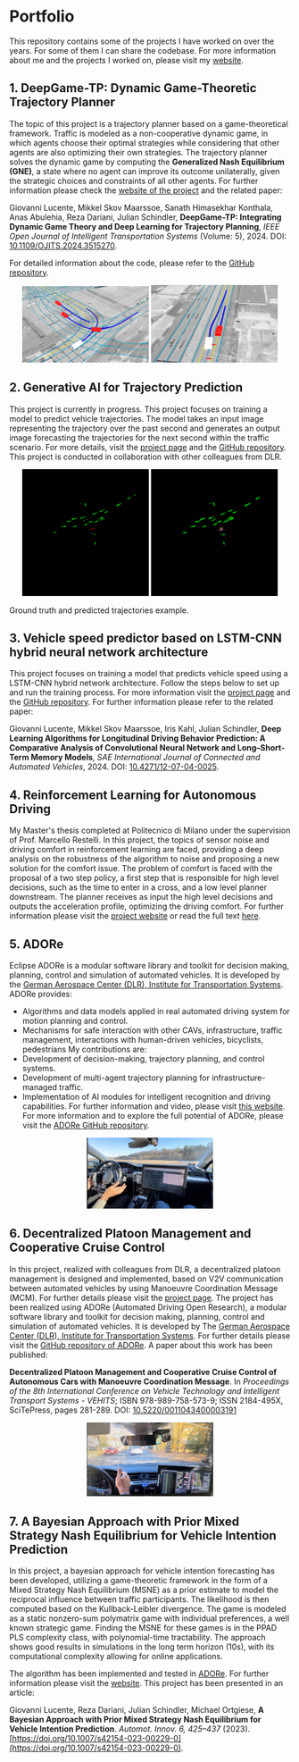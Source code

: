 # Portfolio
This repository contains some of the projects I have worked on over the years. For some of them I can share the codebase.
For more information about me and the projects I worked on, please visit my [website](https://giovannilucente.github.io/portfolio/).

## 1. DeepGame-TP: Dynamic Game-Theoretic Trajectory Planner
The topic of this project is a trajectory planner based on a game-theoretical framework. Traffic is modeled as a non-cooperative dynamic game, in which agents choose their optimal strategies while considering that other agents are also optimizing their own strategies. The trajectory planner solves the dynamic game by computing the **Generalized Nash Equilibrium (GNE)**, a state where no agent can improve its outcome unilaterally, given the strategic choices and constraints of all other agents. For further information please check the [website of the project](https://giovannilucente.github.io/dynamic_game_trajectory_planner/) and the related paper:

Giovanni Lucente, Mikkel Skov Maarssoe, Sanath Himasekhar Konthala, Anas Abulehia, Reza Dariani, Julian Schindler, **DeepGame-TP: Integrating Dynamic Game Theory and Deep Learning for Trajectory Planning**, *IEEE Open Journal of Intelligent Transportation Systems* (Volume: 5), 2024. DOI: [10.1109/OJITS.2024.3515270](https://ieeexplore.ieee.org/document/10793110).

For detailed information about the code, please refer to the [GitHub repository](https://github.com/giovannilucente/dynamic_game_trajectory_planner/).
<p align="center">
  <img src="media/Congested_Intersection.png" alt="Congested Intersection Image" width="45%"/>
  <img src="media/Overtaking.png" alt="Overtaking" width="45%"/>
</p>

## 2. Generative AI for Trajectory Prediction
This project is currently in progress.
This project focuses on training a model to predict vehicle trajectories. The model takes an input image representing the trajectory over the past second and generates an output image forecasting the trajectories for the next second within the traffic scenario.
For more details, visit the [project page](https://giovannilucente.github.io/portfolio/generative_ai_trajectory_prediction/index.html) and the [GitHub repository](https://github.com/giovannilucente/portfolio/tree/main/generative_ai_trajectory_prediction).
This project is conducted in collaboration with other colleagues from DLR.
<p align="center">
  <img src="media/2_21_ground_truth.png" alt="Congested Intersection Image" width="45%"/>
  <img src="media/2_21_output.png" alt="Overtaking" width="45%"/>
</p>
Ground truth and predicted trajectories example.

## 3. Vehicle speed predictor based on LSTM-CNN hybrid neural network architecture
This project focuses on training a model that predicts vehicle speed using a LSTM-CNN hybrid network architecture. Follow the steps below to set up and run the training process. For more information visit the [project page](https://giovannilucente.github.io/LSTM_CNN_vehicle_speed_predictor/index.html) and the [GitHub repository](https://github.com/giovannilucente/LSTM_CNN_vehicle_speed_predictor). For further information please refer to the related paper:

Giovanni Lucente, Mikkel Skov Maarssoe, Iris Kahl, Julian Schindler, **Deep Learning Algorithms for Longitudinal Driving Behavior Prediction: A Comparative Analysis of Convolutional Neural Network and Long–Short-Term Memory Models**, *SAE International Journal of Connected and Automated Vehicles*, 2024. DOI: [10.4271/12-07-04-0025](https://doi.org/10.4271/12-07-04-0025).

## 4. Reinforcement Learning for Autonomous Driving
My Master's thesis completed at Politecnico di Milano under the supervision of Prof. Marcello Restelli. 
In this project, the topics of sensor noise and driving comfort in reinforcement learning are faced, providing a deep analysis on the robustness of the algorithm to noise and proposing a new solution for the comfort issue. The problem of comfort is faced with the proposal of a two step policy, a first step that is responsible for high level decisions, such as the time to enter in a cross, and a low level planner downstream. The planner receives as input the high level decisions and outputs the acceleration profile, optimizing the driving comfort. 
For further information please visit the [project website](https://giovannilucente.github.io/portfolio/reinforcement_learning_autonomous_driving/index.html) or read the full text [here](https://www.politesi.polimi.it/handle/10589/165482).

## 5. ADORe
Eclipse ADORe is a modular software library and toolkit for decision making, planning, control and simulation of automated vehicles. 
It is developed by the [German Aerospace Center (DLR), Institute for Transportation Systems](https://www.dlr.de/en/ts/). ADORe provides: 
- Algorithms and data models applied in real automated driving system for motion planning and control.
- Mechanisms for safe interaction with other CAVs, infrastructure, traffic management, interactions with human-driven vehicles, bicyclists, pedestrians
My contributions are:
- Development of decision-making, trajectory planning, and control systems.
- Development of multi-agent trajectory planning for infrastructure-managed traffic.
- Implementation of AI modules for intelligent recognition and driving capabilities.
For further information and video, please visit [this website](https://giovannilucente.github.io/portfolio/adore/index.html).
For more information and to explore the full potential of ADORe, please visit the [ADORe GitHub repository](https://github.com/DLR-TS/adore?tab=readme-ov-file).
<p align="center">
  <img src="media/adore_picture.jpg" alt="ADORe picture" width="45%"/>
</p>

## 6. Decentralized Platoon Management and Cooperative Cruise Control
In this project, realized with colleagues from DLR, a decentralized platoon management is designed and implemented, based on V2V communication between automated 
vehicles by using Manoeuvre Coordination Message (MCM). For further details please visit the [project page](https://giovannilucente.github.io/portfolio/cooperative_cruise_control/index.html). The project has been realized using ADORe (Automated Driving Open Research), a modular software library and toolkit for decision making, planning, control and simulation of automated vehicles. It is developed by The [German Aerospace Center (DLR), Institute for Transportation Systems](https://www.dlr.de/en/ts/). For further details please visit the [GitHub repository of ADORe](https://github.com/DLR-TS/adore?tab=readme-ov-file).
A paper about this work has been published:

**Decentralized Platoon Management and Cooperative Cruise Control of Autonomous Cars with Manoeuvre Coordination Message**. In *Proceedings of the 8th International Conference on Vehicle Technology and Intelligent Transport Systems - VEHITS*; ISBN 978-989-758-573-9; ISSN 2184-495X, SciTePress, pages 281-289. DOI: [10.5220/0011043400003191](https://www.scitepress.org/Link.aspx?doi=10.5220/0011043400003191)

<p align="center">
  <img src="media/cooperative_cruise_control.jpg" alt="ADORe picture" width="45%"/>
</p>

## 7. A Bayesian Approach with Prior Mixed Strategy Nash Equilibrium for Vehicle Intention Prediction
In this project, a bayesian approach for vehicle intention forecasting has been developed, utilizing a game-theoretic framework 
in the form of a Mixed Strategy Nash Equilibrium (MSNE) as a prior estimate to model the reciprocal influence between traffic participants. 
The likelihood is then computed based on the Kullback-Leibler divergence. The game is modeled as a static nonzero-sum polymatrix game with 
individual preferences, a well known strategic game. Finding the MSNE for these games is in the PPAD PLS complexity class, with polynomial-time 
tractability. The approach shows good results in simulations in the long term horizon (10s), with its computational complexity allowing for online applications. 

The algorithm has been implemented and tested in [ADORe](https://github.com/DLR-TS/adore). For further information please visit the [website](https://giovannilucente.github.io/portfolio/bayesian_approach_prior_mixed_strategy_nash_equilibrium/index.html).
This project has been presented in an article: 

Giovanni Lucente, Reza Dariani, Julian Schindler, Michael Ortgiese, **A Bayesian Approach with Prior Mixed Strategy Nash Equilibrium for Vehicle Intention Prediction**. 
*Automot. Innov. 6, 425–437* (2023). [https://doi.org/10.1007/s42154-023-00229-0](https://doi.org/10.1007/s42154-023-00229-0).














